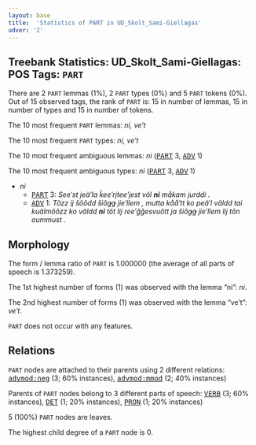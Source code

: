 ```yaml
---
layout: base
title:  'Statistics of PART in UD_Skolt_Sami-Giellagas'
udver: '2'
---
```


## Treebank Statistics: UD_Skolt_Sami-Giellagas: POS Tags: `PART`

There are 2 `PART` lemmas (1%), 2 `PART` types (0%) and 5 `PART` tokens (0%).
Out of 15 observed tags, the rank of `PART` is: 15 in number of lemmas, 15 in number of types and 15 in number of tokens.

The 10 most frequent `PART` lemmas: <em>ni, veʹt</em>

The 10 most frequent `PART` types:  <em>ni, veʹt</em>

The 10 most frequent ambiguous lemmas: <em>ni</em> (<tt><a href="sms_giellagas-pos-PART.html">PART</a></tt> 3, <tt><a href="sms_giellagas-pos-ADV.html">ADV</a></tt> 1)

The 10 most frequent ambiguous types:  <em>ni</em> (<tt><a href="sms_giellagas-pos-PART.html">PART</a></tt> 3, <tt><a href="sms_giellagas-pos-ADV.html">ADV</a></tt> 1)


* <em>ni</em>
  * <tt><a href="sms_giellagas-pos-PART.html">PART</a></tt> 3: <em>Seeʹst jeäʹla ǩeeʹrjteeʹjest võl <b>ni</b> måkam jurddi .</em>
  * <tt><a href="sms_giellagas-pos-ADV.html">ADV</a></tt> 1: <em>Tõzz ij šõõdd šiõǥǥ jieʹllem , mutta kååʹtt ko peäʹl väldd tai kuälmõõzz ko väldd <b>ni</b> tõt lij reeʹǧǧesvuõtt ja šiõǥǥ jieʹllem lij tõn oummust .</em>

## Morphology

The form / lemma ratio of `PART` is 1.000000 (the average of all parts of speech is 1.373259).

The 1st highest number of forms (1) was observed with the lemma “ni”: <em>ni</em>.

The 2nd highest number of forms (1) was observed with the lemma “veʹt”: <em>veʹt</em>.

`PART` does not occur with any features.


## Relations

`PART` nodes are attached to their parents using 2 different relations: <tt><a href="sms_giellagas-dep-advmod-neg.html">advmod:neg</a></tt> (3; 60% instances), <tt><a href="sms_giellagas-dep-advmod-mmod.html">advmod:mmod</a></tt> (2; 40% instances)

Parents of `PART` nodes belong to 3 different parts of speech: <tt><a href="sms_giellagas-pos-VERB.html">VERB</a></tt> (3; 60% instances), <tt><a href="sms_giellagas-pos-DET.html">DET</a></tt> (1; 20% instances), <tt><a href="sms_giellagas-pos-PRON.html">PRON</a></tt> (1; 20% instances)

5 (100%) `PART` nodes are leaves.

The highest child degree of a `PART` node is 0.

